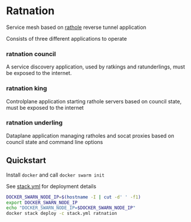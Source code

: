 # Ratnation 

Service mesh based on [rathole](https://github.com/rapiz1/rathole) reverse tunnel application

Consists of three different applications to operate

### ratnation council
A service discovery application, used by ratkings and ratunderlings, must be exposed to the internet.

### ratnation king
Controlplane application starting rathole servers based on council state, must be exposed to the internet

### ratnation underling
Dataplane application managing ratholes and socat proxies based on council state and command line options


## Quickstart

Install `docker` and call `docker swarm init`

See [stack.yml](./stack.yml) for deployment details

```bash
DOCKER_SWARN_NODE_IP=$(hostname -I | cut -d' ' -f1)
export DOCKER_SWARN_NODE_IP
echo "DOCKER_SWARN_NODE_IP=$DOCKER_SWARN_NODE_IP"
docker stack deploy -c stack.yml ratnation
```
